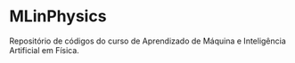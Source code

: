 # MLinPhysics
Repositório de códigos do curso de Aprendizado de Máquina e Inteligência Artificial em Física.
